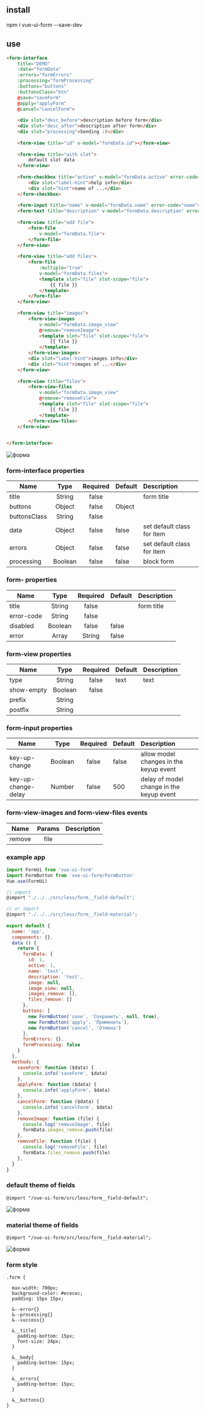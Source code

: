 ## install

npm i vue-ui-form --save-dev

## use

```html
<form-interface
    title="DEMO"
    :data="formData"
    :errors="formErrors"
    :processing="formProcessing"
    :buttons="buttons"
    :buttonsClass="btn"
    @save="saveForm" 
    @apply="applyForm"
    @cancel="cancelForm">
    
    <div slot="desc_before">description before form</div>
    <div slot="desc_after">description after form</div>
    <div slot="processing">Sending :)</div>
    
    <form-view title="id" v-model="formData.id"></form-view>
    
    <form-view title="with slot">
        default slot data
    </form-view>
    
    <form-checkbox title="active" v-model="formData.active" error-сode="active">
        <div slot="label-hint">help info</div>
        <div slot="hint">name of ...</div>
    </form-checkbox>
    
    <form-input title="name" v-model="formData.name" error-сode="name"></form-input>
    <form-text title="description" v-model="formData.description" error-сode="description"></form-text>
    
    <form-view title="add file">
        <form-file 
            v-model="formData.file"> 
        </form-file>
    </form-view>
    
    <form-view title="add files">
        <form-file 
            :multiple="true"
            v-model="formData.files"> 
            <template slot="file" slot-scope="file">
                {{ file }}
            </template>
        </form-file>
    </form-view>
    
    <form-view title="images">
        <form-view-images 
            v-model="formData.image_view" 
            @remove="removeImage">
            <template slot="file" slot-scope="file">
                {{ file }}
            </template>
        </form-view-images>
        <div slot="label-hint">images info</div>
        <div slot="hint">images of ...</div>
    </form-view>
    
    <form-view title="files">
        <form-view-files 
            v-model="formData.image_view" 
            @remove="removeFile">
            <template slot="file" slot-scope="file">
                {{ file }}
            </template>
        </form-view-files>
    </form-view>
    

</form-interface>
```

![форма](demo/screenshot/form-demo.gif)

### form-interface properties
| Name   | Type  | Required | Default | Description |
| ------ |:-----:| :---------:| --------|:---------|
| title | String | false  |        | form title |
| buttons | Object | false  | Object |  |
| buttonsClass | String | false  |  |  |
| data | Object | false  | false | set default class for item |
| errors | Object | false  | false | set default class for item |
| processing | Boolean | false  | false | block form |

### form-<field code> properties
| Name   | Type  | Required | Default | Description |
| ------ |:-----:| :---------:| --------|:---------|
| title | String | false  |        | form title |
| error-сode | String | false  |  |  |
| disabled | Boolean | false  | false |  |
| error | Array | String | false  |  |  set error |

### form-view properties
| Name   | Type  | Required | Default | Description |
| ------ |:-----:| :---------:| --------|:---------|
| type | String | false  | text | text|boolean |
| show-empty | Boolean | false  |  |
| prefix | String |   |  |
| postfix | String |   |  |
  
### form-input properties
| Name   | Type  | Required | Default | Description |
| ------ |:-----:| :---------:| --------|:---------|
| key-up-change | Boolean | false  | false | allow model changes in the keyup event |
| key-up-change-delay | Number | false | 500 | delay of model change in the keyup event |
  
### form-view-images and form-view-files events
| Name   | Params  | Description |
| ------ |:-----:| :---------:|
| remove | file |  |


### example app

```js
import FormUi from 'vue-ui-form'
import FormButton from 'vue-ui-form/FormButton'
Vue.use(FormUi)

// import 
@import "./../../src/less/form__field-default";

// or import 
@import "./../../src/less/form__field-material";
 
export default {
  name: 'app',
  components: {},
  data () {
    return {
      formData: {
      	id: 1,
      	active: 1,
      	name: 'test',
      	description: 'test',
        image: null,
        image_view: null,
        images_remove: [],
        files_remove: []
      },
      buttons: [
        new FormButton('save', 'Сохранить', null, true),
        new FormButton('apply', 'Применить'),
        new FormButton('cancel', 'Отмена')
      ],
      formErrors: {},
      formProcessing: false
    }
  },
  methods: {
    saveForm: function ($data) {
      console.info('saveForm', $data)
    },
    applyForm: function ($data) {
      console.info('applyForm', $data)
    },
    cancelForm: function ($data) {
      console.info('cancelForm', $data)
    },
    removeImage: function (file) {
      console.log('removeImage', file)
      formData.images_remove.push(file)
    },
    removeFile: function (file) {
      console.log('removeFile', file)
      formData.files_remove.push(file)
    },
  }
}
```



### default theme of fields
```less
@import "/vue-ui-form/src/less/form__field-default";
```
![форма](demo/screenshot/theme-default.png)

### material theme of fields
```less
@import "/vue-ui-form/src/less/form__field-material";
```
![форма](demo/screenshot/theme-material.png)

### form style

```less
.form {

  max-width: 700px;
  background-color: #ececec;
  padding: 15px 15px;

  &--error{}
  &--processing{}
  &--success{}

  &__title{
    padding-bottom: 15px;
	font-size: 24px;
  }

  &__body{
    padding-bottom: 15px;
  }

  &__errors{
    padding-bottom: 15px;
  }

  &__buttons{}
}
```
